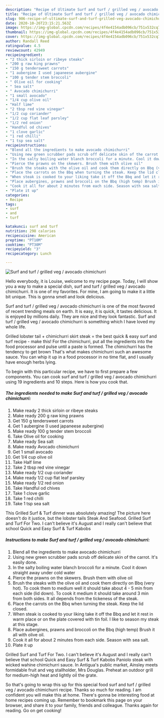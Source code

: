 ```yaml
---
description: "Recipe of Ultimate Surf and turf / grilled veg / avocado chimichurri"
title: "Recipe of Ultimate Surf and turf / grilled veg / avocado chimichurri"
slug: 906-recipe-of-ultimate-surf-and-turf-grilled-veg-avocado-chimichurri
date: 2020-10-26T23:15:21.563Z
image: https://img-global.cpcdn.com/recipes/4f4e4154adb096cb/751x532cq70/surf-and-turf-grilled-veg-avocado-chimichurri-recipe-main-photo.jpg
thumbnail: https://img-global.cpcdn.com/recipes/4f4e4154adb096cb/751x532cq70/surf-and-turf-grilled-veg-avocado-chimichurri-recipe-main-photo.jpg
cover: https://img-global.cpcdn.com/recipes/4f4e4154adb096cb/751x532cq70/surf-and-turf-grilled-veg-avocado-chimichurri-recipe-main-photo.jpg
author: Randall Reed
ratingvalue: 4.5
reviewcount: 42949
recipeingredient:
- "2 thick sirloin or ribeye steaks"
- "200 g raw king prawns"
- "150 g tendersweet carrots"
- "1 aubergine I used japaneese aubergine"
- "100 g tender stem broccoli"
- " Olive oil for cooking"
- " Sea salt"
- " Avocado chimichurri"
- "1 small avocado"
- "1/4 cup olive oil"
- "Half lime"
- "2 tbsp red vine vinegar"
- "1/2 cup coriander"
- "1/2 cup flat leaf parsley"
- "1/2 red onion"
- "Handful od chives"
- "1 clove garlic"
- "1 red chilli"
- "1 tsp sea salt"
recipeinstructions:
- "Blend all the ingredients to make avocado chimichurri"
- "Using new green scrubber pads scrub off delicate skin of the carrot. It&#39;s easily done."
- "In the salty boiling water blanch broccoli for a minute. Cool it down straight away under cold water"
- "Pierce the prawns on the skewers. Brush them with olive oil"
- "Brush the steaks with the olive oil and cook them directly on Bbq (very hot). To cook them to medium well it should take about 4 - 5 min from each side (lid down). To cook it medium it should take around 3 min from both sides. It all depends from the tickeness of the steak."
- "Place the carrots on the Bbq when turning the steak. Keep the lid closed."
- "When steak is cooked to your liking take it off the Bbq and let it rest in warm place or on the plate covered with tin foil. I like to season my steak at this stage."
- "Place aubergines, prawns and broccoli on the Bbq (high temp) Brush it all with olive oil."
- "Cook it all for about 2 minutes from each side. Season with sea salt."
- "Plate it up"
categories:
- Recipe
tags:
- surf
- and
- turf

katakunci: surf and turf 
nutrition: 298 calories
recipecuisine: American
preptime: "PT10M"
cooktime: "PT30M"
recipeyield: "3"
recipecategory: Lunch

---
```



![Surf and turf / grilled veg / avocado chimichurri](https://img-global.cpcdn.com/recipes/4f4e4154adb096cb/751x532cq70/surf-and-turf-grilled-veg-avocado-chimichurri-recipe-main-photo.jpg)

Hello everybody, it is Louise, welcome to my recipe page. Today, I will show you a way to make a special dish, surf and turf / grilled veg / avocado chimichurri. It is one of my favorites. For mine, I am going to make it a little bit unique. This is gonna smell and look delicious.

Surf and turf / grilled veg / avocado chimichurri is one of the most favored of recent trending meals on earth. It is easy, it is quick, it tastes delicious. It is enjoyed by millions daily. They are nice and they look fantastic. Surf and turf / grilled veg / avocado chimichurri is something which I have loved my whole life.

Grilled lobster tail + chimichurri skirt steak = the best quick &amp; easy surf and turf recipe - make this! For the chimichurri, put all the ingredients into the food processor and pulse until a paste is formed. The chimichurri has the tendency to get brown That&#39;s what makes chimichurri such an awesome sauce. You can whip it up in a food processor in no time flat, and I usually have enough herbs lying.


To begin with this particular recipe, we have to first prepare a few components. You can cook surf and turf / grilled veg / avocado chimichurri using 19 ingredients and 10 steps. Here is how you cook that.

<!--inarticleads1-->

##### The ingredients needed to make Surf and turf / grilled veg / avocado chimichurri:

1. Make ready 2 thick sirloin or ribeye steaks
1. Make ready 200 g raw king prawns
1. Get 150 g tendersweet carrots
1. Get 1 aubergine (I used japaneese aubergine)
1. Make ready 100 g tender stem broccoli
1. Take  Olive oil for cooking
1. Make ready  Sea salt
1. Make ready  Avocado chimichurri
1. Get 1 small avocado
1. Get 1/4 cup olive oil
1. Take Half lime
1. Take 2 tbsp red vine vinegar
1. Make ready 1/2 cup coriander
1. Make ready 1/2 cup flat leaf parsley
1. Make ready 1/2 red onion
1. Take Handful od chives
1. Take 1 clove garlic
1. Take 1 red chilli
1. Take 1 tsp sea salt


This Grilled Surf &amp; Turf dinner was absolutely amazing! The picture here doesn&#39;t do it justice, but the lobster tails Steak And Seafood. Grilled Surf and Turf For Two. I can&#39;t believe it&#39;s August and I really can&#39;t believe that school Quick and Easy Surf &amp; Turf Kabobs 

<!--inarticleads2-->

##### Instructions to make Surf and turf / grilled veg / avocado chimichurri:

1. Blend all the ingredients to make avocado chimichurri
1. Using new green scrubber pads scrub off delicate skin of the carrot. It&#39;s easily done.
1. In the salty boiling water blanch broccoli for a minute. Cool it down straight away under cold water
1. Pierce the prawns on the skewers. Brush them with olive oil
1. Brush the steaks with the olive oil and cook them directly on Bbq (very hot). To cook them to medium well it should take about 4 - 5 min from each side (lid down). To cook it medium it should take around 3 min from both sides. It all depends from the tickeness of the steak.
1. Place the carrots on the Bbq when turning the steak. Keep the lid closed.
1. When steak is cooked to your liking take it off the Bbq and let it rest in warm place or on the plate covered with tin foil. I like to season my steak at this stage.
1. Place aubergines, prawns and broccoli on the Bbq (high temp) Brush it all with olive oil.
1. Cook it all for about 2 minutes from each side. Season with sea salt.
1. Plate it up


Grilled Surf and Turf For Two. I can&#39;t believe it&#39;s August and I really can&#39;t believe that school Quick and Easy Surf &amp; Turf Kabobs Paniolo steak with wicked wahine chimichurri sauce. In Antigua&#39;s public market, Ainsley meets formidable fruit and veg stallholder, Mrs Douglas. Preheat an outdoor grill for medium-high heat and lightly oil the grate. 

So that's going to wrap this up for this special food surf and turf / grilled veg / avocado chimichurri recipe. Thanks so much for reading. I am confident you will make this at home. There's gonna be interesting food at home recipes coming up. Remember to bookmark this page on your browser, and share it to your family, friends and colleague. Thanks again for reading. Go on get cooking!
